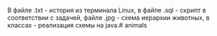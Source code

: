 В файле .txt - история из терминала Linux, в файле .sql - скрипт в соответствии с задачей, файле .jpg - схема иерархии животных, в классах - реализация схемы на java.# animals